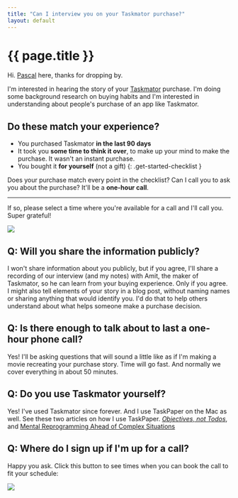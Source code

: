 ```yaml
---
title: "Can I interview you on your Taskmator purchase?"
layout: default
---
```


# {{ page.title }}

Hi. [Pascal](/) here, thanks for dropping by.

I'm interested in hearing the story of your [Taskmator][taskmator] purchase. I'm doing some background research on buying habits and I'm interested in understanding about people's purchase of an app like Taskmator.

[taskmator]: https://itunes.apple.com/us/app/taskmator-taskpaper-client/id806250172?mt=8

## **Do these match your experience?**

- You purchased Taskmator **in the last 90 days**
- It took you **some time to think it over**, to make up your mind to make the purchase. It wasn't an instant purchase.
- You bought it **for yourself** (not a gift)
{: .get-started-checklist }

Does your purchase match every point in the checklist? Can I call you to ask you about the purchase? It'll be a **one-hour call**.

---

If so, please select a time where you're available for a call and I'll call you. Super grateful!

<script src="https://d35xd5ovpwtfyi.cloudfront.net/loader/loader.min.js" async="" defer=""></script><img src="https://d35xd5ovpwtfyi.cloudfront.net/loader/buttons/2ECC71.png" data-appointlet-organization="pascallaliberte" data-appointlet-service="40204" data-appointlet-bookable="23471">

## **Q: Will you share the information publicly?**

I won't share information about you publicly, but if you agree, I'll share a recording of our interview (and my notes) with Amit, the maker of Taskmator, so he can learn from your buying experience. Only if you agree. I might also tell elements of your story in a blog post, without naming names or sharing anything that would identify you. I'd do that to help others understand about what helps someone make a purchase decision.

## **Q: Is there enough to talk about to last a one-hour phone call?**

Yes! I'll be asking questions that will sound a little like as if I'm making a movie recreating your purchase story. Time will go fast. And normally we cover everything in about 50 minutes.

## **Q: Do you use Taskmator yourself?**

Yes! I've used Taskmator since forever. And I use TaskPaper on the Mac as well. See these two articles on how I use TaskPaper. [_Objectives, not Todos_][article1], and [Mental Reprogramming Ahead of Complex Situations][article2]

[article1]: https://medium.com/@pascallaliberte/how-i-use-taskpaper-objectives-not-to-dos-d7183a318a83
[article2]: http://support.hogbaysoftware.com/t/how-i-use-taskpaper-mental-reprogramming-ahead-of-complex-situations/3449?u=pascallaliberte

## **Q: Where do I sign up if I'm up for a call?**

Happy you ask. Click this button to see times when you can book the call to fit your schedule:

<script src="https://d35xd5ovpwtfyi.cloudfront.net/loader/loader.min.js" async="" defer=""></script><img src="https://d35xd5ovpwtfyi.cloudfront.net/loader/buttons/2ECC71.png" data-appointlet-organization="pascallaliberte" data-appointlet-service="40204" data-appointlet-bookable="23471">